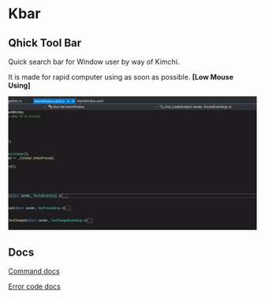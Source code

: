 Kbar
======
Qhick Tool Bar
------
Quick search bar for Window user by way of Kimchi.

It is made for rapid computer using as soon as possible. **[Low Mouse Using]**

![alt text](https://github.com/KIMCHIway/Github-Resource-Container/blob/master/toolbar-1.gif)

Docs
------
[Command docs](https://docs.google.com/document/d/1-0STF1GnlQi-IYj8PNtPBaO657w1jOwlGT1H6X81nZw/edit?usp=sharing "Google Docs")

[Error code docs](https://docs.google.com/document/d/1hv9VlDcnhZC1XxuakIvWY6YPuZE-5Es_EgtYm1dUG6Y/edit?usp=sharing "Google Docs")
